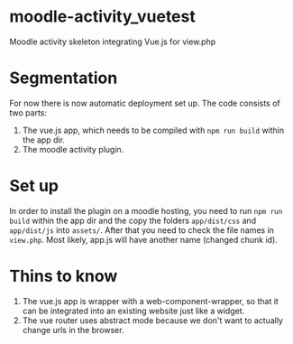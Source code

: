 # moodle-activity_vuetest
Moodle activity skeleton integrating Vue.js for view.php

# Segmentation
For now there is now automatic deployment set up. The code consists of two parts:
1. The vue.js app, which needs to be compiled with `npm run build` within the app dir.
2. The moodle activity plugin.

# Set up
In order to install the plugin on a moodle hosting, you need to run `npm run build` within the app dir and the copy the folders `app/dist/css` and `app/dist/js` into `assets/`. After that you need to check the file names in `view.php`. Most likely, app.js will have another name (changed chunk id).

# Thins to know
1. The vue.js app is wrapper with a web-component-wrapper, so that it can be integrated into an existing website just like a widget.
2. The vue router uses abstract mode because we don't want to actually change urls in the browser.
